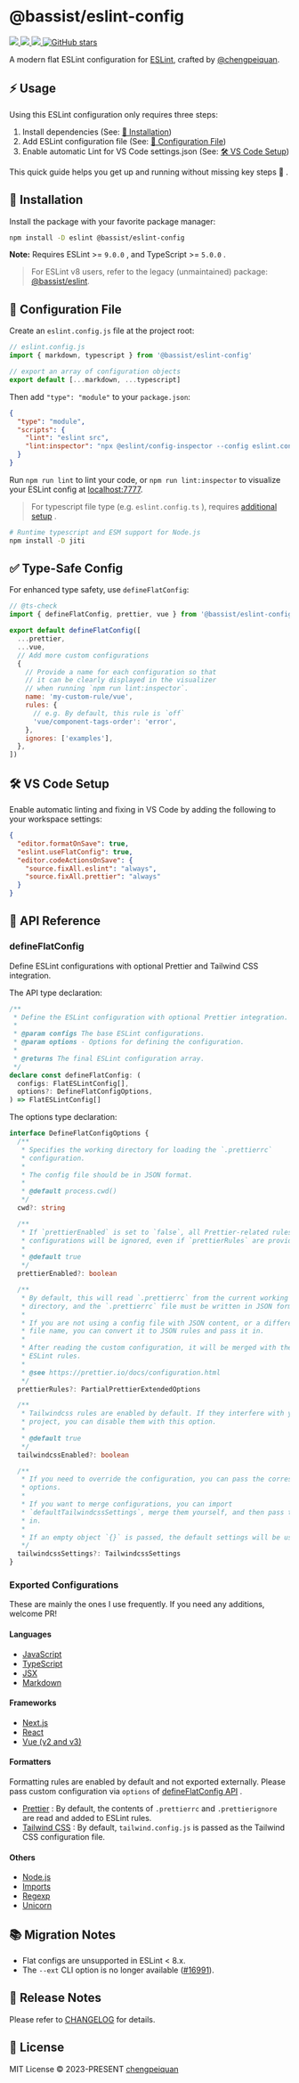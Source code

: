 # @bassist/eslint-config

<p>
  <a href='https://www.npmjs.com/package/@bassist/eslint-config'>
    <img src="https://img.shields.io/npm/v/@bassist/eslint-config?color=f43f5e&label=npm" />
  </a>
  <a href="https://www.npmjs.com/package/@bassist/eslint-config" target="__blank">
    <img src="https://img.shields.io/npm/dy/@bassist/eslint-config?color=f43f5e&label=downloads" />
  </a>
  <a href="https://github.com/chengpeiquan/bassist/tree/main/packages/eslint" target="__blank">
    <img src="https://img.shields.io/static/v1?label=&message=docs%20%26%20demos&color=f43f5e" />
  </a>
  <a href="https://github.com/chengpeiquan/bassist" target="__blank">
    <img alt="GitHub stars" src="https://img.shields.io/github/stars/chengpeiquan/bassist?style=social" />
  </a>
</p>

A modern flat ESLint configuration for [ESLint](https://eslint.org/), crafted by [@chengpeiquan](https://github.com/chengpeiquan).

## ⚡ Usage

Using this ESLint configuration only requires three steps:

1. Install dependencies (See: [🚀 Installation](#🚀-installation))
2. Add ESLint configuration file (See: [📂 Configuration File](#📂-configuration-file))
3. Enable automatic Lint for VS Code settings.json (See: [🛠 VS Code Setup](#🛠-vs-code-setup))

This quick guide helps you get up and running without missing key steps 🚀 .

## 🚀 Installation

Install the package with your favorite package manager:

```bash
npm install -D eslint @bassist/eslint-config
```

**Note:** Requires ESLint >= `9.0.0` , and TypeScript >= `5.0.0` .

> For ESLint v8 users, refer to the legacy (unmaintained) package: [@bassist/eslint](https://www.npmjs.com/package/@bassist/eslint).

## 📂 Configuration File

Create an `eslint.config.js` file at the project root:

```js
// eslint.config.js
import { markdown, typescript } from '@bassist/eslint-config'

// export an array of configuration objects
export default [...markdown, ...typescript]
```

Then add `"type": "module"` to your `package.json`:

```json
{
  "type": "module",
  "scripts": {
    "lint": "eslint src",
    "lint:inspector": "npx @eslint/config-inspector --config eslint.config.ts"
  }
}
```

Run `npm run lint` to lint your code, or `npm run lint:inspector` to visualize your ESLint config at [localhost:7777](http://localhost:7777/).

> For typescript file type (e.g. `eslint.config.ts` ), requires [additional setup](https://eslint.org/docs/latest/use/configure/configuration-files#typescript-configuration-files) .

```bash
# Runtime typescript and ESM support for Node.js
npm install -D jiti
```

## ✅ Type-Safe Config

For enhanced type safety, use `defineFlatConfig`:

```js
// @ts-check
import { defineFlatConfig, prettier, vue } from '@bassist/eslint-config'

export default defineFlatConfig([
  ...prettier,
  ...vue,
  // Add more custom configurations
  {
    // Provide a name for each configuration so that
    // it can be clearly displayed in the visualizer
    // when running `npm run lint:inspector`.
    name: 'my-custom-rule/vue',
    rules: {
      // e.g. By default, this rule is `off`
      'vue/component-tags-order': 'error',
    },
    ignores: ['examples'],
  },
])
```

## 🛠 VS Code Setup

Enable automatic linting and fixing in VS Code by adding the following to your workspace settings:

```json
{
  "editor.formatOnSave": true,
  "eslint.useFlatConfig": true,
  "editor.codeActionsOnSave": {
    "source.fixAll.eslint": "always",
    "source.fixAll.prettier": "always"
  }
}
```

## 📘 API Reference

### defineFlatConfig

Define ESLint configurations with optional Prettier and Tailwind CSS integration.

The API type declaration:

```ts
/**
 * Define the ESLint configuration with optional Prettier integration.
 *
 * @param configs The base ESLint configurations.
 * @param options - Options for defining the configuration.
 *
 * @returns The final ESLint configuration array.
 */
declare const defineFlatConfig: (
  configs: FlatESLintConfig[],
  options?: DefineFlatConfigOptions,
) => FlatESLintConfig[]
```

The options type declaration:

```ts
interface DefineFlatConfigOptions {
  /**
   * Specifies the working directory for loading the `.prettierrc`
   * configuration.
   *
   * The config file should be in JSON format.
   *
   * @default process.cwd()
   */
  cwd?: string

  /**
   * If `prettierEnabled` is set to `false`, all Prettier-related rules and
   * configurations will be ignored, even if `prettierRules` are provided.
   *
   * @default true
   */
  prettierEnabled?: boolean

  /**
   * By default, this will read `.prettierrc` from the current working
   * directory, and the `.prettierrc` file must be written in JSON format.
   *
   * If you are not using a config file with JSON content, or a different config
   * file name, you can convert it to JSON rules and pass it in.
   *
   * After reading the custom configuration, it will be merged with the default
   * ESLint rules.
   *
   * @see https://prettier.io/docs/configuration.html
   */
  prettierRules?: PartialPrettierExtendedOptions

  /**
   * Tailwindcss rules are enabled by default. If they interfere with your
   * project, you can disable them with this option.
   *
   * @default true
   */
  tailwindcssEnabled?: boolean

  /**
   * If you need to override the configuration, you can pass the corresponding
   * options.
   *
   * If you want to merge configurations, you can import
   * `defaultTailwindcssSettings`, merge them yourself, and then pass the result
   * in.
   *
   * If an empty object `{}` is passed, the default settings will be used.
   */
  tailwindcssSettings?: TailwindcssSettings
}
```

### Exported Configurations

These are mainly the ones I use frequently. If you need any additions, welcome PR!

#### Languages

- [JavaScript](https://github.com/chengpeiquan/bassist/blob/main/packages/eslint-config/src/configs/javascript.ts)
- [TypeScript](https://github.com/chengpeiquan/bassist/blob/main/packages/eslint-config/src/configs/typescript.ts)
- [JSX](https://github.com/chengpeiquan/bassist/blob/main/packages/eslint-config/src/configs/jsx.ts)
- [Markdown](https://github.com/chengpeiquan/bassist/blob/main/packages/eslint-config/src/configs/markdown.ts)

#### Frameworks

- [Next.js](https://github.com/chengpeiquan/bassist/blob/main/packages/eslint-config/src/configs/next.ts)
- [React](https://github.com/chengpeiquan/bassist/blob/main/packages/eslint-config/src/configs/react.ts)
- [Vue (v2 and v3)](https://github.com/chengpeiquan/bassist/blob/main/packages/eslint-config/src/configs/vue.ts)

#### Formatters

Formatting rules are enabled by default and not exported externally. Please pass custom configuration via `options` of [defineFlatConfig API](#defineflatconfig) .

- [Prettier](https://github.com/chengpeiquan/bassist/blob/main/packages/eslint-config/src/private-configs/prettier.ts) : By default, the contents of `.prettierrc` and `.prettierignore` are read and added to ESLint rules.
- [Tailwind CSS](https://github.com/chengpeiquan/bassist/blob/main/packages/eslint-config/src/private-configs/tailwindcss.ts) : By default, `tailwind.config.js` is passed as the Tailwind CSS configuration file.

#### Others

- [Node.js](https://github.com/chengpeiquan/bassist/blob/main/packages/eslint-config/src/configs/node.ts)
- [Imports](https://github.com/chengpeiquan/bassist/blob/main/packages/eslint-config/src/configs/imports.ts)
- [Regexp](https://github.com/chengpeiquan/bassist/blob/main/packages/eslint-config/src/configs/regexp.ts)
- [Unicorn](https://github.com/chengpeiquan/bassist/blob/main/packages/eslint-config/src/configs/unicorn.ts)

## 📚 Migration Notes

- Flat configs are unsupported in ESLint < 8.x.
- The `--ext` CLI option is no longer available ([#16991](https://github.com/eslint/eslint/issues/16991)).

## 📝 Release Notes

Please refer to [CHANGELOG](https://github.com/chengpeiquan/bassist/blob/main/packages/eslint-config/CHANGELOG.md) for details.

## 📜 License

MIT License © 2023-PRESENT [chengpeiquan](https://github.com/chengpeiquan)
